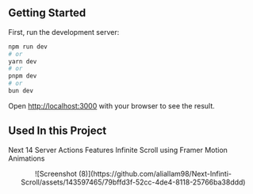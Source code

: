 
## Getting Started

First, run the development server:

```bash
npm run dev
# or
yarn dev
# or
pnpm dev
# or
bun dev
```

Open [http://localhost:3000](http://localhost:3000) with your browser to see the result.

## Used In this Project
Next 14 Server Actions Features
Infinite Scroll using Framer Motion Animations 



<div align="center">
    ![Screenshot (8)](https://github.com/aliallam98/Next-Infinti-Scroll/assets/143597465/79bffd3f-52cc-4de4-8118-25766ba38ddd)
</div>
